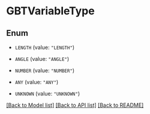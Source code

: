 # GBTVariableType

## Enum


* `LENGTH` (value: `"LENGTH"`)

* `ANGLE` (value: `"ANGLE"`)

* `NUMBER` (value: `"NUMBER"`)

* `ANY` (value: `"ANY"`)

* `UNKNOWN` (value: `"UNKNOWN"`)


[[Back to Model list]](../README.md#documentation-for-models) [[Back to API list]](../README.md#documentation-for-api-endpoints) [[Back to README]](../README.md)


